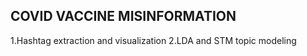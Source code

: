 ## COVID VACCINE MISINFORMATION

1.Hashtag extraction and visualization
2.LDA and STM topic modeling
